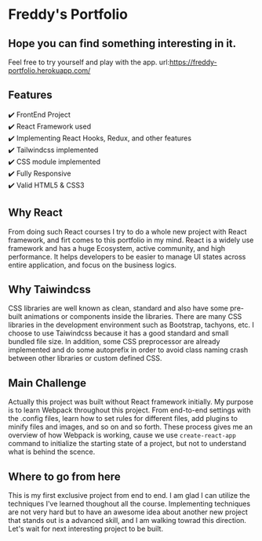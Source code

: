 # Freddy's Portfolio

## Hope you can find something interesting in it.

Feel free to try yourself and play with the app. url:https://freddy-portfolio.herokuapp.com/

## Features
✔️ FrontEnd Project\
✔️ React Framework used\
✔️ Implementing React Hooks, Redux, and other features\
✔️ Tailwindcss implemented\
✔️ CSS module implemented\
✔️ Fully Responsive\
✔️ Valid HTML5 & CSS3

## Why React

From doing such React courses I try to do a whole new project with React framework, and firt comes to this portfolio in my mind.  React is a widely use framework and has a huge Ecosystem, active community, and high performance. It helps developers to be easier to manage UI states across entire application, and focus on the business logics.

## Why Taiwindcss

CSS libraries are well known as clean, standard and also have some pre-built animations or components inside the libraries. There are many CSS libraries in the development environment such as Bootstrap, tachyons, etc. I choose to use Taiwindcss because it has a good standard and small bundled file size. In addition, some CSS preprocessor are already implemented and do some autoprefix in order to avoid class naming crash between other libraries or custom defined CSS.

## Main Challenge

Actually this project was built without React framework initially. My purpose is to learn Webpack throughout this project. From end-to-end settings with the .config files, learn how to set rules for different files, add plugins to minify files and images, and so on and so forth. These process gives me an overview of how Webpack is working, cause we use `create-react-app` command to initialize the starting state of a project, but not to understand what is behind the scence.

## Where to go from here

This is my first exclusive project from end to end. I am glad I can utilize the techniques I've learned thoughout all the course. Implementing techniques are not very hard but to have an awesome idea about another new project that stands out is a advanced skill, and I am walking towrad this direction. Let's wait for next interesting project to be built.